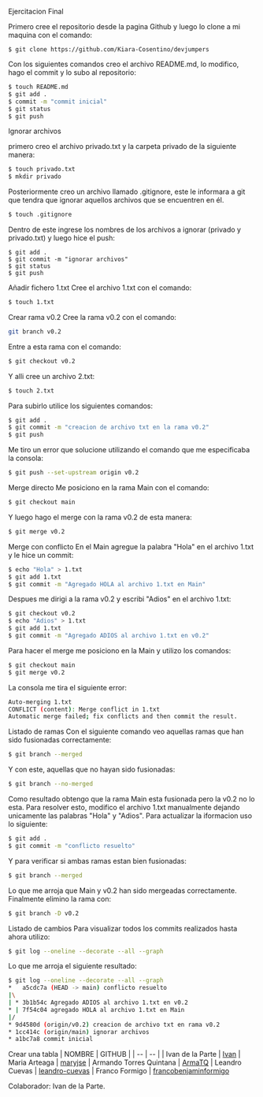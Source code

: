 Ejercitacion Final

Primero cree el repositorio desde la pagina Github y luego lo clone a mi maquina con el comando:
```
$ git clone https://github.com/Kiara-Cosentino/devjumpers
```
Con los siguientes comandos creo el archivo README.md, lo modifico, hago el commit y lo subo al repositorio:
```bash
$ touch README.md
$ git add .
$ commit -m "commit inicial"
$ git status 
$ git push
```
Ignorar archivos

primero creo el archivo privado.txt y la carpeta privado de la siguiente manera:
```bash
$ touch privado.txt
$ mkdir privado
```
Posteriormente creo un archivo llamado .gitignore, este le informara a git que tendra que ignorar aquellos archivos que se encuentren en él. 
```bash
$ touch .gitignore
```
Dentro de este ingrese los nombres de los archivos a ignorar (privado y privado.txt) y luego hice el push:
```
$ git add .
$ git commit -m "ignorar archivos"
$ git status
$ git push
```
Añadir fichero 1.txt
Cree el archivo 1.txt con el comando:
```bash
$ touch 1.txt
```
Crear rama v0.2
Cree la rama v0.2 con el comando:
```bash
git branch v0.2
```
Entre a esta rama con el comando:
```bash
$ git checkout v0.2
```
Y alli cree un archivo 2.txt:
```bash
$ touch 2.txt
```
Para subirlo utilice los siguientes comandos:
```bash
$ git add .
$ git commit -m "creacion de archivo txt en la rama v0.2"
$ git push
```
Me tiro un error que solucione utilizando el comando que me especificaba la consola:
```bash
$ git push --set-upstream origin v0.2
```
Merge directo
Me posiciono en la rama Main con el comando:
```bash
$ git checkout main
```
Y luego hago el merge con la rama v0.2 de esta manera:
```bash 
$ git merge v0.2
```
Merge con conflicto
En el Main agregue la palabra "Hola" en el archivo 1.txt y le hice un commit:
```bash
$ echo "Hola" > 1.txt
$ git add 1.txt
$ git commit -m "Agregado HOLA al archivo 1.txt en Main"
```
Despues me dirigi a la rama v0.2 y escribi "Adios" en el archivo 1.txt:
```bash
$ git checkout v0.2
$ echo "Adios" > 1.txt
$ git add 1.txt
$ git commit -m "Agregado ADIOS al archivo 1.txt en v0.2"
```
Para hacer el merge me posiciono en la Main y utilizo los comandos:
```bash 
$ git checkout main
$ git merge v0.2
```
La consola me tira el siguiente error: 
```bash
Auto-merging 1.txt
CONFLICT (content): Merge conflict in 1.txt
Automatic merge failed; fix conflicts and then commit the result.
```
Listado de ramas
Con el siguiente comando veo aquellas ramas que han sido fusionadas correctamente: 
```bash
$ git branch --merged
```
Y con este, aquellas que no hayan sido fusionadas: 
```bash
$ git branch --no-merged
```
Como resultado obtengo que la rama Main esta fusionada pero la v0.2 no lo esta. 
Para resolver esto, modifico el archivo 1.txt manualmente dejando unicamente las palabras "Hola" y "Adios".
Para actualizar la iformacion uso lo siguiente:
```bash
$ git add .
$ git commit -m "conflicto resuelto" 
```
Y para verificar si ambas ramas estan bien fusionadas:
```bash
$ git branch --merged
``` 
Lo que me arroja que Main y v0.2 han sido mergeadas correctamente. 
Finalmente elimino la rama con:
```bash 
$ git branch -D v0.2
```
Listado de cambios
Para visualizar todos los commits realizados hasta ahora utilizo:
```bash
$ git log --oneline --decorate --all --graph
```
Lo que me arroja el siguiente resultado:
```bash
$ git log --oneline --decorate --all --graph
*   a5cdc7a (HEAD -> main) conflicto resuelto
|\
| * 3b1b54c Agregado ADIOS al archivo 1.txt en v0.2
* | 7f54c04 agregado HOLA al archivo 1.txt en Main
|/
* 9d4580d (origin/v0.2) creacion de archivo txt en rama v0.2
* 1cc414c (origin/main) ignorar archivos
* a1bc7a8 commit inicial
```
Crear una tabla
| NOMBRE | GITHUB |
| -- | -- |
| Ivan de la Parte | [Ivan](https://github.com/ivandelaparte/devjumpers)
| Maria Arteaga | [maryjse](https://github.com/maryjse)
| Armando Torres Quintana | [ArmaTQ](https://github.com/ArmaTQ)
| Leandro Cuevas | [leandro-cuevas](https://github.com/leandro-cuevas)
| Franco Formigo | [francobenjaminformigo](https://github.com/francobenjaminformigo)

Colaborador: Ivan de la Parte. 